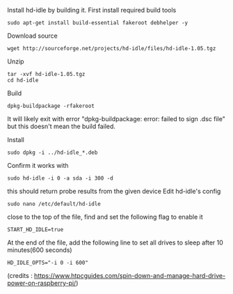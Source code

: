
Install hd-idle by building it. First install required build tools

    sudo apt-get install build-essential fakeroot debhelper -y

Download source

    wget http://sourceforge.net/projects/hd-idle/files/hd-idle-1.05.tgz
    
Unzip

    tar -xvf hd-idle-1.05.tgz
    cd hd-idle

Build 

    dpkg-buildpackage -rfakeroot

It will likely exit with error "dpkg-buildpackage: error: failed to sign .dsc file" but this doesn't mean the build failed.

Install

    sudo dpkg -i ../hd-idle_*.deb
    
Confirm it works with

    sudo hd-idle -i 0 -a sda -i 300 -d
    
this should return probe results from the given device
Edit hd-idle's config

    sudo nano /etc/default/hd-idle
    
close to the top of the file, find and set the following flag to enable it

    START_HD_IDLE=true
    
At the end of the file, add the following line to set all drives to sleep after 10 minutes(600 seconds)

    HD_IDLE_OPTS="-i 0 -i 600"
    
(credits : https://www.htpcguides.com/spin-down-and-manage-hard-drive-power-on-raspberry-pi/)
    
